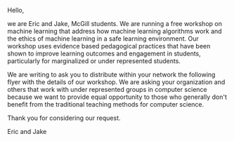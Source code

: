 Hello,


we are Eric and Jake, McGill students. We are running a free workshop on machine learning that address how machine learning algorithms work and the ethics of machine learning in a safe learning environment. Our workshop uses evidence based pedagogical practices that have been shown to improve learning outcomes and engagement in students, particularly for marginalized or under represented students.


We are writing to ask you to distribute within your network the following flyer with the details of our workshop. We are asking your organization and others that work with under represented groups in computer science because we want to provide equal opportunity to those who generally don't benefit from the traditional teaching methods for computer science.


Thank you for considering our request.


Eric and Jake
